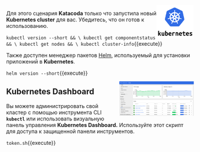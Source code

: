 <img align="right" src="./assets/k8s-logo.png" width="100">

Для этого сценария **Katacoda** только что запустила новый **Kubernetes cluster** для вас. Убедитесь, что он готов к использованию.

`kubectl version --short && \
kubectl get componentstatus && \
kubectl get nodes && \
kubectl cluster-info`{{execute}}

Также доступен менеджер пакетов [Helm](https://helm.sh/), используемый для установки приложений в **Kubernetes**.

`helm version --short`{{execute}}

<img align="right" src="./assets/k8s-dash.png" width="200">

## Kubernetes Dashboard ##

Вы можете администрировать свой кластер с помощью инструмента CLI **`kubectl`** или использовать визуальную панель управления **Kubernetes Dashboard.** Используйте этот скрипт для доступа к защищенной панели инструментов.

`token.sh`{{execute}}
